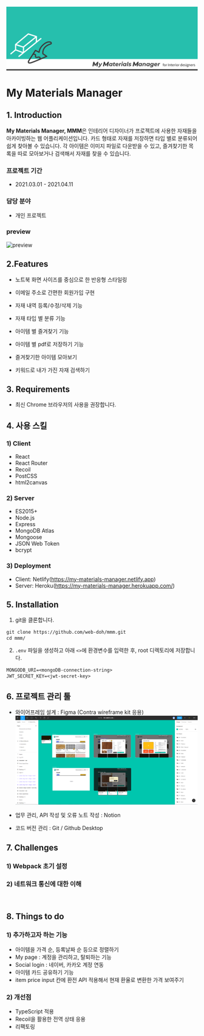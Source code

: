![cover](./readme_assets/cover.png)

# My Materials Manager

## 1. Introduction

**My Materials Manager, MMM**은 인테리어 디자이너가 프로젝트에 사용한 자재들을 아카이빙하는 웹 어플리케이션입니다. 카드 형태로 자재를 저장하면 타입 별로 분류되어 쉽게 찾아볼 수 있습니다. 각 아이템은 이미지 파일로 다운받을 수 있고, 즐겨찾기한 목록을 따로 모아보거나 검색해서 자재를 찾을 수 있습니다.

### 프로젝트 기간

- 2021.03.01 - 2021.04.11

### 담당 분야

- 개인 프로젝트

### preview

![preview](./readme_assets/preview.gif)

## 2.Features

- 노트북 화면 사이즈를 중심으로 한 반응형 스타일링

- 이메일 주소로 간편한 회원가입 구현

- 자재 내역 등록/수정/삭제 기능
- 자재 타입 별 분류 기능
- 아이템 별 즐겨찾기 기능
- 아이템 별 pdf로 저장하기 기능

- 즐겨찾기한 아이템 모아보기

- 키워드로 내가 가진 자재 검색하기

## 3. Requirements

- 최신 Chrome 브라우저의 사용을 권장합니다.

## 4. 사용 스킬

### 1) Client

- React
- React Router
- Recoil
- PostCSS
- html2canvas

### 2) Server

- ES2015+
- Node.js
- Express
- MongoDB Atlas
- Mongoose
- JSON Web Token
- bcrypt

### 3) Deployment

- Client: Netlify(https://my-materials-manager.netlify.app)
- Server: Heroku(https://my-materials-manager.herokuapp.com/)

## 5. Installation

1. git을 클론합니다.

```
git clone https://github.com/web-doh/mmm.git
cd mmm/
```

2. `.env` 파일을 생성하고 아래 `<>`에 환경변수를 입력한 후, root 디렉토리에 저장합니다.

```
MONGODB_URI=<mongoDB-connection-string>
JWT_SECRET_KEY=<jwt-secret-key>
```

## 6. 프로젝트 관리 툴

- 와이어프레임 설계 : Figma (Contra wireframe kit 응용)
  ![wireframe](./readme_assets/figma.png)

- 업무 관리, API 작성 및 오류 노트 작성 : Notion

- 코드 버전 관리 : Git / Github Desktop

## 7. Challenges

### 1) Webpack 초기 설정

### 2) 네트워크 통신에 대한 이해

<br/>

## 8. Things to do

### 1) 추가하고자 하는 기능

- 아이템을 가격 순, 등록날짜 순 등으로 정렬하기
- My page : 계정을 관리하고, 탈퇴하는 기능
- Social login : 네이버, 카카오 계정 연동
- 아이템 카드 공유하기 기능
- item price input 칸에 환전 API 적용해서 현재 환율로 변환한 가격 보여주기

### 2) 개선점

- TypeScript 적용
- Recoil을 활용한 전역 상태 응용
- 리팩토링
